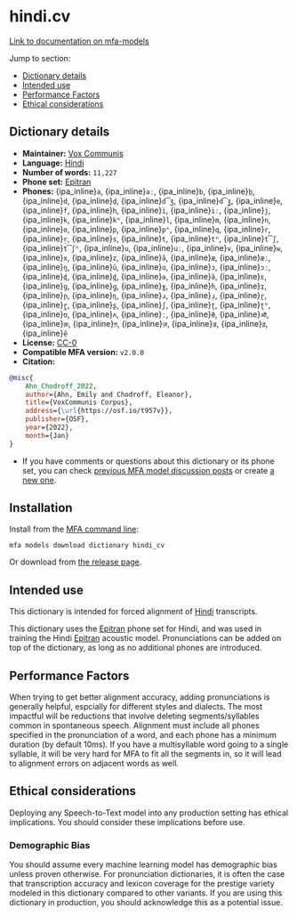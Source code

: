 
# hindi.cv

[Link to documentation on mfa-models](https://mfa-models.readthedocs.io/en/main/dictionary/hindi_cv.html)

Jump to section:

- [Dictionary details](#dictionary-details)
- [Intended use](#intended-use)
- [Performance Factors](#performance-factors)
- [Ethical considerations](#ethical-considerations)

## Dictionary details

- **Maintainer:** [Vox Communis](https://osf.io/t957v/)
- **Language:** [Hindi](https://en.wikipedia.org/wiki/Hindi_language)
- **Number of words:** `11,227`
- **Phone set:** [Epitran](https://github.com/dmort27/epitran)
- **Phones:** {ipa_inline}`a`, {ipa_inline}`aː`, {ipa_inline}`b`, {ipa_inline}`b̤`, {ipa_inline}`d`, {ipa_inline}`d̤`, {ipa_inline}`d͡ʒ`, {ipa_inline}`d͡ʒ̤`, {ipa_inline}`e`, {ipa_inline}`f`, {ipa_inline}`h`, {ipa_inline}`i`, {ipa_inline}`iː`, {ipa_inline}`j`, {ipa_inline}`k`, {ipa_inline}`kʰ`, {ipa_inline}`l`, {ipa_inline}`m`, {ipa_inline}`n`, {ipa_inline}`o`, {ipa_inline}`p`, {ipa_inline}`pʰ`, {ipa_inline}`q`, {ipa_inline}`r`, {ipa_inline}`r̩`, {ipa_inline}`s`, {ipa_inline}`t`, {ipa_inline}`tʰ`, {ipa_inline}`t͡ʃ`, {ipa_inline}`t͡ʃʰ`, {ipa_inline}`u`, {ipa_inline}`uː`, {ipa_inline}`v`, {ipa_inline}`w`, {ipa_inline}`x`, {ipa_inline}`z`, {ipa_inline}`ã`, {ipa_inline}`æ`, {ipa_inline}`æː`, {ipa_inline}`ŋ`, {ipa_inline}`ũ`, {ipa_inline}`ɑ`, {ipa_inline}`ɔ`, {ipa_inline}`ɔː`, {ipa_inline}`ɖ`, {ipa_inline}`ɖ̤`, {ipa_inline}`ə`, {ipa_inline}`ə̃`, {ipa_inline}`ɛ`, {ipa_inline}`ɡ`, {ipa_inline}`ɡ̤`, {ipa_inline}`ɣ`, {ipa_inline}`ɦ`, {ipa_inline}`ɪ`, {ipa_inline}`ɲ`, {ipa_inline}`ɳ`, {ipa_inline}`ɹ`, {ipa_inline}`ɹ̩`, {ipa_inline}`ɽ`, {ipa_inline}`ɽ̥`, {ipa_inline}`ʂ`, {ipa_inline}`ʃ`, {ipa_inline}`ʈ`, {ipa_inline}`ʈʰ`, {ipa_inline}`ʊ`, {ipa_inline}`ʌ`, {ipa_inline}`ː`, {ipa_inline}`θ`, {ipa_inline}`ऑ`, {ipa_inline}`क़`, {ipa_inline}`ग़`, {ipa_inline}`ज़`, {ipa_inline}`ड़`, {ipa_inline}`ढ़`, {ipa_inline}`ẽ`
- **License:** [CC-0](https://creativecommons.org/publicdomain/zero/1.0/)
- **Compatible MFA version:** `v2.0.0`
- **Citation:**

```bibtex
@misc{
	Ahn_Chodroff_2022,
	author={Ahn, Emily and Chodroff, Eleanor},
	title={VoxCommunis Corpus},
	address={\url{https://osf.io/t957v}},
	publisher={OSF},
	year={2022},
	month={Jan}
}
```

- If you have comments or questions about this dictionary or its phone set, you can check [previous MFA model discussion posts](https://github.com/MontrealCorpusTools/mfa-models/discussions?discussions_q=Hindi+CV+dictionary+v2.0.0) or create [a new one](https://github.com/MontrealCorpusTools/mfa-models/discussions/new).

## Installation

Install from the [MFA command line](https://montreal-forced-aligner.readthedocs.io/en/latest/user_guide/models/index.html):

```
mfa models download dictionary hindi_cv
```

Or download from [the release page](https://github.com/MontrealCorpusTools/mfa-models/releases/tag/dictionary-hindi_cv-v2.0.0).

## Intended use

This dictionary is intended for forced alignment of [Hindi](https://en.wikipedia.org/wiki/Hindi_language) transcripts.

This dictionary uses the [Epitran](https://github.com/dmort27/epitran) phone set for Hindi, and was used in training the Hindi [Epitran](https://github.com/dmort27/epitran) acoustic model.
Pronunciations can be added on top of the dictionary, as long as no additional phones are introduced.

## Performance Factors

When trying to get better alignment accuracy, adding pronunciations is generally helpful, espcially for different styles and dialects.  The most impactful will be reductions that
involve deleting segments/syllables common in spontaneous speech.  Alignment must include all phones specified in the pronunciation of a word, and each phone has
a minimum duration (by default 10ms). If you have a multisyllable word going to a single syllable, it will be very hard for MFA to fit all the segments in,
so it will lead to alignment errors on adjacent words as well.

## Ethical considerations

Deploying any Speech-to-Text model into any production setting has ethical implications. You should consider these implications before use.

### Demographic Bias

You should assume every machine learning model has demographic bias unless proven otherwise.
For pronunciation dictionaries, it is often the case that transcription accuracy and lexicon coverage for the prestige variety modeled in this dictionary compared to other variants.
If you are using this dictionary in production, you should acknowledge this as a potential issue.
